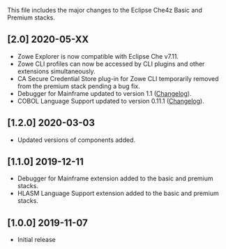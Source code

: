 This file includes the major changes to the Eclipse Che4z Basic and Premium stacks.

## [2.0] 2020-05-XX

- Zowe Explorer is now compatible with Eclipse Che v7.11.
- Zowe CLI profiles can now be accessed by CLI plugins and other extensions simultaneously.
- CA Secure Credential Store plug-in for Zowe CLI temporarily removed from the premium stack pending a bug fix.
- Debugger for Mainframe updated to version 1.1 ([Changelog](https://github.com/BroadcomMFD/debugger-for-mainframe/blob/master/CHANGELOG.md)).
- COBOL Language Support updated to version 0.11.1 ([Changelog](https://github.com/eclipse/che-che4z-lsp-for-cobol/blob/development/CHANGELOG.md)).

## [1.2.0] 2020-03-03

- Updated versions of components added.

## [1.1.0] 2019-12-11

- Debugger for Mainframe extension added to the basic and premium stacks.
- HLASM Language Support extension added to the basic and premium stacks.

## [1.0.0] 2019-11-07

- Initial release
